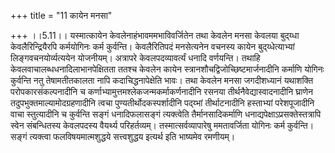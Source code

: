+++
title = "11 कायेन मनसा"

+++
।।5.11।। यस्मात्कायेन केवलेनाहंभावममभाविवर्जितेन तथा केवलेन मनसा केवलया
बुद्य्धा केवलैरिन्द्रियैरपि कर्मयोगिनः कर्म कुर्वन्ति। केवलैरितिपदं
मनसेत्यनेन वचनस्य कायेन बुद्य्धेत्याभ्यां लिङ्गवचनयोर्व्यत्ययेन
योजनीयम्। अत्रापरे केवलपदव्यावर्त्यं धनादि वर्णयन्ति। तथाहि
केवलवाचालब्धधनादिलाभानपेक्षितता ततश्च केवलेन कायेन
स्त्रानशौचद्विजोच्छिष्टमार्जनादीनि कर्माणि योगिनः कुर्वन्ति नतु
तेषामतीतकालता नापि कदाचिद्धनापेक्षेति भावः। तथा केवलेन मनसा जगदीशध्यानं
यथाशक्ति परोपकारसंकल्पनादीनि च कर्णाभ्यामुत्तमश्लेकजन्मकर्माकर्णनादीनि
रसनया तीर्थनैवेद्यास्वादनादीनि घ्राणेन तदुपभुक्तमाल्यामोदग्रहणादीनि
त्वचा पुण्यतीर्थोदकस्पर्शादीनि पद्य्भां तीर्थाटनादीनि हस्ताभ्यां
परेशपूजादीनि वाचा स्तुत्यादीनि च कुर्वन्ति सङ्गं धनादिफलासङ्गं
त्यक्त्वेति तैर्मानसादिकर्माणि धनाद्यपेक्षाऽप्रसक्तेस्तत्रापि स्वेन
संबन्धितस्य केवलपदस्य वैयर्थ्य परिहर्तव्यम्। तस्मात्सर्वव्यापारेषु
ममतावर्जिता योगिनः कर्म कुर्वन्ति। सङ्गं त्यक्त्वा फलविषयमात्मशुद्धये
सत्त्वशुद्धय इत्यर्थ इति भाष्यमेव रमणीयम्।
